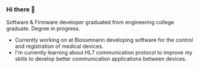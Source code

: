 ### Hi there 👋

Software & Firmware developer graduated from engineering college graduate. Degree in progress.

- Currently working on at Biossmnann developing software for the control and registration of medical devices.
- I'm currently learning about HL7 communication protocol to improve my skills to develop better communication applications between devices. 
